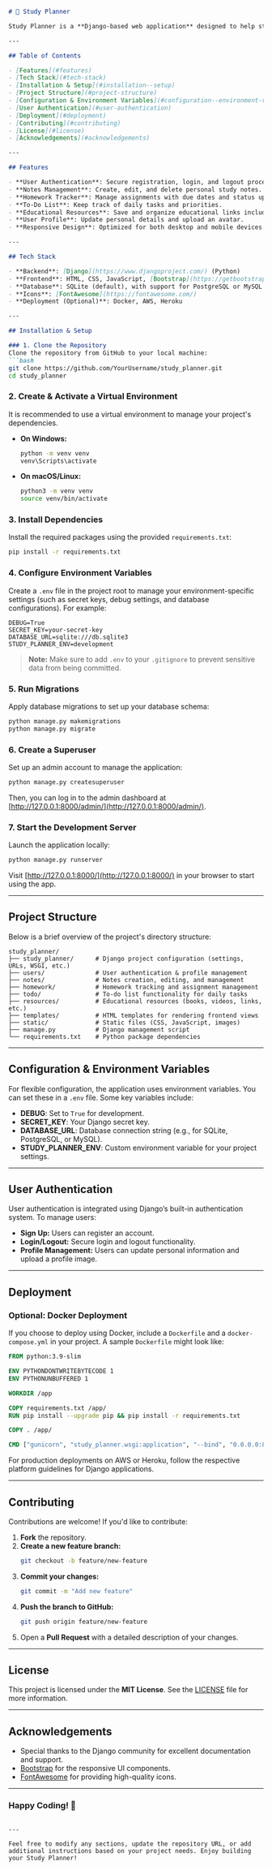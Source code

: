 

```markdown
# 📖 Study Planner

Study Planner is a **Django-based web application** designed to help students organize their academic life by managing notes, homework, to-dos, and resources in one unified platform. This project emphasizes ease of use, a clean and intuitive interface, and scalability for future enhancements.

---

## Table of Contents

- [Features](#features)
- [Tech Stack](#tech-stack)
- [Installation & Setup](#installation--setup)
- [Project Structure](#project-structure)
- [Configuration & Environment Variables](#configuration--environment-variables)
- [User Authentication](#user-authentication)
- [Deployment](#deployment)
- [Contributing](#contributing)
- [License](#license)
- [Acknowledgements](#acknowledgements)

---

## Features

- **User Authentication**: Secure registration, login, and logout processes.
- **Notes Management**: Create, edit, and delete personal study notes.
- **Homework Tracker**: Manage assignments with due dates and status updates.
- **To-Do List**: Keep track of daily tasks and priorities.
- **Educational Resources**: Save and organize educational links including books, YouTube videos, and Wikipedia articles.
- **User Profile**: Update personal details and upload an avatar.
- **Responsive Design**: Optimized for both desktop and mobile devices.

---

## Tech Stack

- **Backend**: [Django](https://www.djangoproject.com/) (Python)
- **Frontend**: HTML, CSS, JavaScript, [Bootstrap](https://getbootstrap.com/)
- **Database**: SQLite (default), with support for PostgreSQL or MySQL in production
- **Icons**: [FontAwesome](https://fontawesome.com/)
- **Deployment (Optional)**: Docker, AWS, Heroku

---

## Installation & Setup

### 1. Clone the Repository
Clone the repository from GitHub to your local machine:
```bash
git clone https://github.com/YourUsername/study_planner.git
cd study_planner
```

### 2. Create & Activate a Virtual Environment
It is recommended to use a virtual environment to manage your project's dependencies.
- **On Windows:**
  ```bash
  python -m venv venv
  venv\Scripts\activate
  ```
- **On macOS/Linux:**
  ```bash
  python3 -m venv venv
  source venv/bin/activate
  ```

### 3. Install Dependencies
Install the required packages using the provided `requirements.txt`:
```bash
pip install -r requirements.txt
```

### 4. Configure Environment Variables
Create a `.env` file in the project root to manage your environment-specific settings (such as secret keys, debug settings, and database configurations). For example:
```dotenv
DEBUG=True
SECRET_KEY=your-secret-key
DATABASE_URL=sqlite:///db.sqlite3
STUDY_PLANNER_ENV=development
```
> **Note:** Make sure to add `.env` to your `.gitignore` to prevent sensitive data from being committed.

### 5. Run Migrations
Apply database migrations to set up your database schema:
```bash
python manage.py makemigrations
python manage.py migrate
```

### 6. Create a Superuser
Set up an admin account to manage the application:
```bash
python manage.py createsuperuser
```
Then, you can log in to the admin dashboard at [http://127.0.0.1:8000/admin/](http://127.0.0.1:8000/admin/).

### 7. Start the Development Server
Launch the application locally:
```bash
python manage.py runserver
```
Visit [http://127.0.0.1:8000/](http://127.0.0.1:8000/) in your browser to start using the app.

---

## Project Structure

Below is a brief overview of the project's directory structure:

```
study_planner/
├── study_planner/      # Django project configuration (settings, URLs, WSGI, etc.)
├── users/              # User authentication & profile management
├── notes/              # Notes creation, editing, and management
├── homework/           # Homework tracking and assignment management
├── todo/               # To-do list functionality for daily tasks
├── resources/          # Educational resources (books, videos, links, etc.)
├── templates/          # HTML templates for rendering frontend views
├── static/             # Static files (CSS, JavaScript, images)
├── manage.py           # Django management script
└── requirements.txt    # Python package dependencies
```

---

## Configuration & Environment Variables

For flexible configuration, the application uses environment variables. You can set these in a `.env` file. Some key variables include:

- **DEBUG**: Set to `True` for development.
- **SECRET_KEY**: Your Django secret key.
- **DATABASE_URL**: Database connection string (e.g., for SQLite, PostgreSQL, or MySQL).
- **STUDY_PLANNER_ENV**: Custom environment variable for your project settings.

---

## User Authentication

User authentication is integrated using Django’s built-in authentication system. To manage users:
- **Sign Up:** Users can register an account.
- **Login/Logout:** Secure login and logout functionality.
- **Profile Management:** Users can update personal information and upload a profile image.

---

## Deployment

### Optional: Docker Deployment
If you choose to deploy using Docker, include a `Dockerfile` and a `docker-compose.yml` in your project. A sample `Dockerfile` might look like:
```dockerfile
FROM python:3.9-slim

ENV PYTHONDONTWRITEBYTECODE 1
ENV PYTHONUNBUFFERED 1

WORKDIR /app

COPY requirements.txt /app/
RUN pip install --upgrade pip && pip install -r requirements.txt

COPY . /app/

CMD ["gunicorn", "study_planner.wsgi:application", "--bind", "0.0.0.0:8000"]
```
For production deployments on AWS or Heroku, follow the respective platform guidelines for Django applications.

---

## Contributing

Contributions are welcome! If you'd like to contribute:

1. **Fork** the repository.
2. **Create a new feature branch:**
   ```bash
   git checkout -b feature/new-feature
   ```
3. **Commit your changes:**
   ```bash
   git commit -m "Add new feature"
   ```
4. **Push the branch to GitHub:**
   ```bash
   git push origin feature/new-feature
   ```
5. Open a **Pull Request** with a detailed description of your changes.

---

## License

This project is licensed under the **MIT License**. See the [LICENSE](LICENSE) file for more information.

---

## Acknowledgements

- Special thanks to the Django community for excellent documentation and support.
- [Bootstrap](https://getbootstrap.com/) for the responsive UI components.
- [FontAwesome](https://fontawesome.com/) for providing high-quality icons.

---

### Happy Coding! 🚀
```

---

Feel free to modify any sections, update the repository URL, or add additional instructions based on your project needs. Enjoy building your Study Planner!